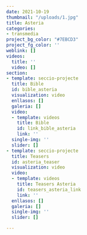 ```yaml
---
date: 2021-10-19
thumbnail: "/uploads/1.jpg"
title: Asteria
categories:
- transmedia
project_bg_color: "#7EBCD3"
project_fg_color: ''
weblink: []
videos:
  title: ''
  video: []
section:
- template: seccio-projecte
  title: Bible
  id: bible_asteria
  visualization: video
  enllasos: []
  galeria: []
  video:
  - template: videos
    title: Bible
    id: link_bible_asteria
    link: ''
  single-img: ''
  slider: []
- template: seccio-projecte
  title: Teasers
  id: asteria_teaser
  visualization: video
  video:
  - template: videos
    title: Teasers Asteria
    id: teasers_asteria_link
    link: ''
  enllasos: []
  galeria: []
  single-img: ''
  slider: []

---
```

